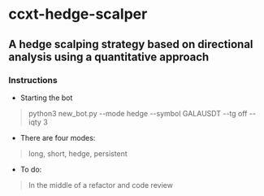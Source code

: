 # ccxt-hedge-scalper
## A hedge scalping strategy based on directional analysis using a quantitative approach
### Instructions
* Starting the bot
> python3 new_bot.py --mode hedge --symbol GALAUSDT --tg off --iqty 3
* There are four modes:
> long, short, hedge, persistent
* To do:
> In the middle of a refactor and code review
